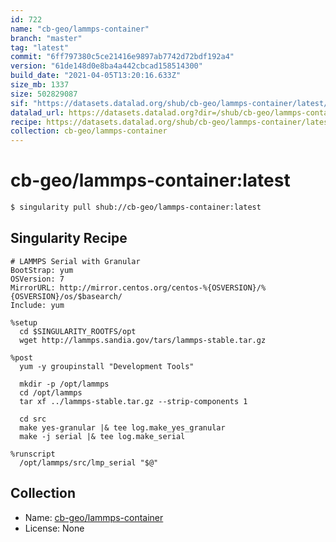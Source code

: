 ```yaml
---
id: 722
name: "cb-geo/lammps-container"
branch: "master"
tag: "latest"
commit: "6ff797380c5ce21416e9897ab7742d72bdf192a4"
version: "61de148d0e8ba4a442cbcad158514300"
build_date: "2021-04-05T13:20:16.633Z"
size_mb: 1337
size: 502829087
sif: "https://datasets.datalad.org/shub/cb-geo/lammps-container/latest/2021-04-05-6ff79738-61de148d/61de148d0e8ba4a442cbcad158514300.simg"
datalad_url: https://datasets.datalad.org?dir=/shub/cb-geo/lammps-container/latest/2021-04-05-6ff79738-61de148d/
recipe: https://datasets.datalad.org/shub/cb-geo/lammps-container/latest/2021-04-05-6ff79738-61de148d/Singularity
collection: cb-geo/lammps-container
---
```


# cb-geo/lammps-container:latest

```bash
$ singularity pull shub://cb-geo/lammps-container:latest
```

## Singularity Recipe

```singularity
# LAMMPS Serial with Granular
BootStrap: yum
OSVersion: 7
MirrorURL: http://mirror.centos.org/centos-%{OSVERSION}/%{OSVERSION}/os/$basearch/
Include: yum

%setup
  cd $SINGULARITY_ROOTFS/opt
  wget http://lammps.sandia.gov/tars/lammps-stable.tar.gz

%post
  yum -y groupinstall "Development Tools"

  mkdir -p /opt/lammps
  cd /opt/lammps
  tar xf ../lammps-stable.tar.gz --strip-components 1

  cd src
  make yes-granular |& tee log.make_yes_granular
  make -j serial |& tee log.make_serial

%runscript
  /opt/lammps/src/lmp_serial "$@"
```

## Collection

 - Name: [cb-geo/lammps-container](https://github.com/cb-geo/lammps-container)
 - License: None

